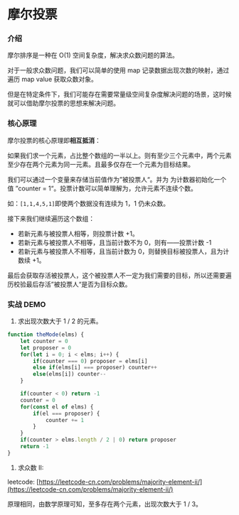 # 摩尔投票

### 介绍

摩尔排序是一种在 O(1) 空间复杂度，解决求众数问题的算法。

对于一般求众数问题，我们可以简单的使用 map 记录数据出现次数的映射，通过遍历 map value 获取众数对象。

但是在特定条件下，我们可能存在需要常量级空间复杂度解决问题的场景，这时候就可以借助摩尔投票的思想来解决问题。

### 核心原理

摩尔投票的核心原理即**相互抵消**：

如果我们求一个元素，占比整个数组的一半以上。则有至少三个元素中，两个元素至少存在两个元素为同一元素。且最多仅存在一个元素为目标结果。

我们可以通过一个变量来存储当前值作为”被投票人“。并为 为计数器初始化一个值 ”counter = 1“。投票计数可以简单理解为，允许元素不连续个数。

如：`[1,1,4,5,1]`即使两个数据没有连续为 1，1 仍未众数。

接下来我们继续遍历这个数组：

- 若新元素与被投票人相等，则投票计数 +1。
- 若新元素与被投票人不相等，且当前计数不为 0，则有——投票计数 -1
- 若新元素与被投票人不相等，且当前计数为 0，则替换目标被投票人，且为计数续 +1。

最后会获取存活被投票人，这个被投票人不一定为我们需要的目标，所以还需要遍历校验最后存活”被投票人“是否为目标众数。

### 实战 DEMO

1. 求出现次数大于 1 / 2 的元素。

```jsx
function theMode(elms) {
	let counter = 0
	let proposer = 0
	for(let i = 0; i < elms; i++) {
		if(counter === 0) proposer = elms[i]
		else if(elms[i] === proposer) counter++
		else(elms[i]) counter--
	}

	if(counter < 0) return -1
	counter = 0
	for(const el of elms) {
		if(el === proposer) {
			counter += 1
		}
	}
	if(counter > elms.length / 2 | 0) return proposer
	return -1
}
```

1. 求众数 II:

leetcode: [https://leetcode-cn.com/problems/majority-element-ii/](https://leetcode-cn.com/problems/majority-element-ii/)

原理相同，由数学原理可知，至多存在两个元素，出现次数大于 1 / 3。
